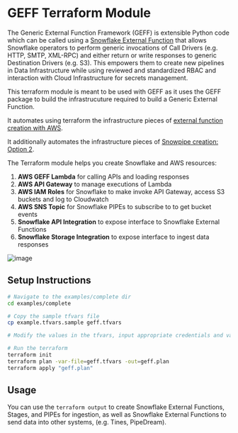 # GEFF Terraform Module

The Generic External Function Framework (GEFF) is extensible Python code which can be called using a [Snowflake External Function](https://docs.snowflake.com/en/sql-reference/external-functions-introduction.html) that allows Snowflake operators to perform generic invocations of Call Drivers (e.g. HTTP, SMTP, XML-RPC) and either return or write responses to generic Destination Drivers (e.g. S3). This empowers them to create new pipelines in Data Infrastructure while using reviewed and standardized RBAC and interaction with Cloud Infrastructure for secrets management.

This terraform module is meant to be used with GEFF as it uses the GEFF package to build the infrastrucuture required to build a Generic External Function.

It automates using terraform the infrastructure pieces of [external function creation with AWS](https://docs.snowflake.com/en/sql-reference/external-functions-creating-aws-ui.html).

It additionally automates the infrastructure pieces of [Snowpipe creation: Option 2](https://docs.snowflake.com/en/user-guide/data-load-snowpipe-auto-s3.html).

The Terraform module helps you create Snowflake and AWS resources:

1. **AWS GEFF Lambda** for calling APIs and loading responses
1. **AWS API Gateway** to manage executions of Lambda
1. **AWS IAM Roles** for Snowflake to make invoke API Gateway, access S3 buckets and log to Cloudwatch
1. **AWS SNS Topic** for Snowflake PIPEs to subscribe to to get bucket events
1. **Snowflake API Integration** to expose interface to Snowflake External Functions
1. **Snowflake Storage Integration** to expose interface to ingest data responses

![image](https://user-images.githubusercontent.com/72515998/125895344-dfb554a3-d574-4b4c-a8bb-e89cc9a20e10.png)

## Setup Instructions

```bash
# Navigate to the examples/complete dir
cd examples/complete

# Copy the sample tfvars file
cp example.tfvars.sample geff.tfvars

# Modify the values in the tfvars, input appropriate credentials and values per your environment.

# Run the terraform
terraform init
terraform plan -var-file=geff.tfvars -out=geff.plan
terraform apply "geff.plan"
```

## Usage

You can use the `terraform output` to create Snowflake External Functions, Stages, and PIPEs for ingestion, as well as Snowflake External Functions to send data into other systems, (e.g. Tines, PipeDream).
